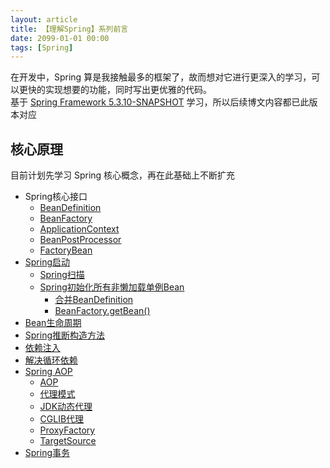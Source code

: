 ```yaml
---
layout: article
title: 【理解Spring】系列前言
date: 2099-01-01 00:00
tags: [Spring]
---
```


在开发中，Spring 算是我接触最多的框架了，故而想对它进行更深入的学习，可以更快的实现想要的功能，同时写出更优雅的代码。  
基于 [Spring Framework 5.3.10-SNAPSHOT](https://github.com/spring-projects/spring-framework/tree/v5.3.10) 学习，所以后续博文内容都已此版本对应

## 核心原理
目前计划先学习 Spring 核心概念，再在此基础上不断扩充 
- Spring核心接口
  - [BeanDefinition](https://azh3ng.com/2022/01/02/Spring-BeanDefinition.html)
  - [BeanFactory](https://azh3ng.com/2022/01/03/Spring-BeanFactory.html)
  - [ApplicationContext](https://azh3ng.com/2022/01/04/Spring-ApplicationContext.html)
  - [BeanPostProcessor](https://azh3ng.com/2022/01/05/Spring-BeanPostProcessor.html)
  - [FactoryBean](https://azh3ng.com/2022/01/05/Spring-FactoryBean.html)
- [Spring启动](https://azh3ng.com/2022/01/06/Spring-startup.html)
  - [Spring扫描](https://azh3ng.com/2022/01/07/Spring-scan.html)
  - [Spring初始化所有非懒加载单例Bean](https://azh3ng.com/2022/01/08/Spring-initializes-non-lazy-singleton-beans.html)
    - [合并BeanDefinition]()
    - [BeanFactory.getBean()](https://azh3ng.com/2022/01/10/Spring-BeanFactory-getBean.html)
- [Bean生命周期](https://azh3ng.com/2022/01/12/Spring-Bean-lifecycle.html)
- [Spring推断构造方法](https://azh3ng.com/2022/01/13/Spring-infer-constructor.html)
- [依赖注入](https://azh3ng.com/2022/01/14/Spring-Dependency-Injection.html)
- [解决循环依赖](https://azh3ng.com/2022/01/15/Spring-resolve-circular-dependencies.html)
- [Spring AOP](https://azh3ng.com/2022/01/16/Spring-AOP.html)
  - [AOP](https://azh3ng.com/2022/01/16/AOP.html)
  - [代理模式](https://azh3ng.com/2022/01/16/Proxy-Pattern.html)
  - [JDK动态代理](https://azh3ng.com/2022/01/16/JDK-Proxy.html)
  - [CGLIB代理](https://azh3ng.com/2022/01/16/CGLIB-Proxy.html)
  - [ProxyFactory](https://azh3ng.com/2022/01/16/ProxyFactory.html)
  - [TargetSource](https://azh3ng.com/2022/01/16/TargetSource.html)
- [Spring事务](https://azh3ng.com/2022/01/17/Spring-Transaction.html)

